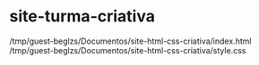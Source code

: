 # site-turma-criativa
/tmp/guest-beglzs/Documentos/site-html-css-criativa/index.html
/tmp/guest-beglzs/Documentos/site-html-css-criativa/style.css
